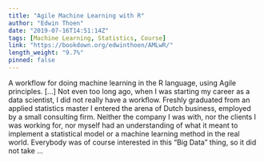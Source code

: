 ```yaml
---
title: "Agile Machine Learning with R"
author: "Edwin Thoen"
date: "2019-07-16T14:51:14Z"
tags: [Machine Learning, Statistics, Course]
link: "https://bookdown.org/edwinthoen/AMLwR/"
length_weight: "9.7%"
pinned: false
---
```


A workflow for doing machine learning in the R language, using Agile principles. [...] Not even too long ago, when I was starting my career as a data scientist, I did not really have a workflow. Freshly graduated from an applied statistics master I entered the arena of Dutch business, employed by a small consulting firm. Neither the company I was with, nor the clients I was working for, nor myself had an understanding of what it meant to implement a statistical model or a machine learning method in the real world. Everybody was of course interested in this “Big Data” thing, so it did not take  ...
